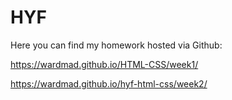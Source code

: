 # HYF

Here you can find my homework hosted via Github:

https://wardmad.github.io/HTML-CSS/week1/

 https://wardmad.github.io/hyf-html-css/week2/
